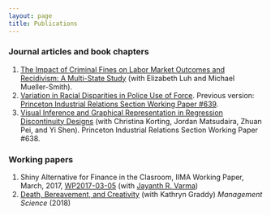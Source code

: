 ```yaml
---
layout: page
title: Publications
---
```


### Journal articles and book chapters

1. [The Impact of Criminal Fines on Labor Market Outcomes and Recidivism: A
   Multi-State Study](research/lieberman_luh_mueller-smith_2023.pdf) (with
   Elizabeth Luh and Michael Mueller-Smith).
2. [Variation in Racial Disparities in Police Use of
   Force](research/lieberman_police_force.pdf). Previous version: [Princeton
   Industrial Relations Section Working Paper
   #639](http://arks.princeton.edu/ark:/88435/dsp01h128nh61r).
3. [Visual Inference and Graphical Representation in Regression Discontinuity
Designs](http://arks.princeton.edu/ark:/88435/dsp013j3335157) (with Christina
Korting, Jordan Matsudaira, Zhuan Pei, and Yi Shen). Princeton Industrial
Relations Section Working Paper #638.

### Working papers

1. Shiny Alternative for Finance in the Clasroom, IIMA Working Paper, March,
   2017,
   [WP2017-03-05](https://web.iima.ac.in/assets/snippets/workingpaperpdf/2582881092017-03-05.pdf)
   (with [Jayanth R. Varma](https://www.jrvarma.in/))
2. [Death, Bereavement, and
   Creativity](research/graddy-lieberman-death-bereavement-creativity.pdf) (with
   Kathryn Graddy) *Management Science* (2018)
